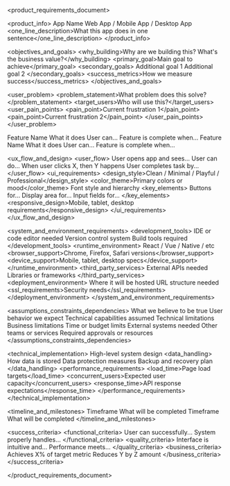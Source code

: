 <product_requirements_document>
  
  <product_info>
    <name>App Name</name>
    <type>Web App / Mobile App / Desktop App</type>
    <one_line_description>What this app does in one sentence</one_line_description>
  </product_info>
  
  <objectives_and_goals>
    <why_building>Why are we building this? What's the business value?</why_building>
    <primary_goal>Main goal to achieve</primary_goal>
    <secondary_goals>
      <goal>Additional goal 1</goal>
      <goal>Additional goal 2</goal>
    </secondary_goals>
    <success_metrics>How we measure success</success_metrics>
  </objectives_and_goals>
  
  <user_problem>
    <problem_statement>What problem does this solve?</problem_statement>
    <target_users>Who will use this?</target_users>
    <user_pain_points>
      <pain_point>Current frustration 1</pain_point>
      <pain_point>Current frustration 2</pain_point>
    </user_pain_points>
  </user_problem>
  
  <features>
    <feature priority="1">
      <name>Feature Name</name>
      <description>What it does</description>
      <user_action>User can...</user_action>
      <acceptance_criteria>Feature is complete when...</acceptance_criteria>
    </feature>
    <feature priority="2">
      <name>Feature Name</name>
      <description>What it does</description>
      <user_action>User can...</user_action>
      <acceptance_criteria>Feature is complete when...</acceptance_criteria>
    </feature>
  </features>
  
  <ux_flow_and_design>
    <user_flow>
      <step number="1">User opens app and sees...</step>
      <step number="2">User can do...</step>
      <step number="3">When user clicks X, then Y happens</step>
      <step number="4">User completes task by...</step>
    </user_flow>
    <ui_requirements>
      <design_style>Clean / Minimal / Playful / Professional</design_style>
      <color_theme>Primary colors or mood</color_theme>
      <typography>Font style and hierarchy</typography>
      <key_elements>
        <element>Buttons for...</element>
        <element>Display area for...</element>
        <element>Input fields for...</element>
      </key_elements>
      <responsive_design>Mobile, tablet, desktop requirements</responsive_design>
    </ui_requirements>
  </ux_flow_and_design>
  
  <system_and_environment_requirements>
    <development_tools>
      <tool>IDE or code editor needed</tool>
      <tool>Version control system</tool>
      <tool>Build tools required</tool>
    </development_tools>
    <runtime_environment>
      <platform>React / Vue / Native / etc</platform>
      <browser_support>Chrome, Firefox, Safari versions</browser_support>
      <device_support>Mobile, tablet, desktop specs</device_support>
    </runtime_environment>
    <third_party_services>
      <service>External APIs needed</service>
      <service>Libraries or frameworks</service>
    </third_party_services>
    <deployment_environment>
      <hosting>Where it will be hosted</hosting>
      <domain>URL structure needed</domain>
      <ssl_requirements>Security needs</ssl_requirements>
    </deployment_environment>
  </system_and_environment_requirements>
  
  <assumptions_constraints_dependencies>
    <assumptions>
      <assumption>What we believe to be true</assumption>
      <assumption>User behavior we expect</assumption>
      <assumption>Technical capabilities assumed</assumption>
    </assumptions>
    <constraints>
      <constraint>Technical limitations</constraint>
      <constraint>Business limitations</constraint>
      <constraint>Time or budget limits</constraint>
    </constraints>
    <dependencies>
      <dependency>External systems needed</dependency>
      <dependency>Other teams or services</dependency>
      <dependency>Required approvals or resources</dependency>
    </dependencies>
  </assumptions_constraints_dependencies>
  
  <technical_implementation>
    <architecture>High-level system design</architecture>
    <data_handling>
      <storage>How data is stored</storage>
      <security>Data protection measures</security>
      <backup>Backup and recovery plan</backup>
    </data_handling>
    <performance_requirements>
      <load_time>Page load targets</load_time>
      <concurrent_users>Expected user capacity</concurrent_users>
      <response_time>API response expectations</response_time>
    </performance_requirements>
  </technical_implementation>
  
  <timeline_and_milestones>
    <phase name="Phase 1">
      <duration>Timeframe</duration>
      <deliverables>What will be completed</deliverables>
    </phase>
    <phase name="Phase 2">
      <duration>Timeframe</duration>
      <deliverables>What will be completed</deliverables>
    </phase>
  </timeline_and_milestones>
  
  <success_criteria>
    <functional_criteria>
      <criteria>User can successfully...</criteria>
      <criteria>System properly handles...</criteria>
    </functional_criteria>
    <quality_criteria>
      <criteria>Interface is intuitive and...</criteria>
      <criteria>Performance meets...</criteria>
    </quality_criteria>
    <business_criteria>
      <criteria>Achieves X% of target metric</criteria>
      <criteria>Reduces Y by Z amount</criteria>
    </business_criteria>
  </success_criteria>
  
</product_requirements_document>
